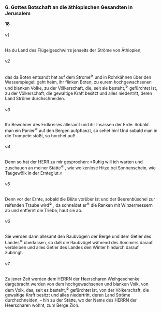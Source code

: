### 6. Gottes Botschaft an die äthiopischen Gesandten in Jerusalem

__18__

###### v1
Ha du Land des Flügelgeschwirrs jenseits der Ströme von Äthiopien,

###### v2
das da Boten entsandt hat auf dem Strome<sup title="= Nil">&#x2732;</sup>
 und in Rohrkähnen über den Wasserspiegel: geht heim, ihr flinken Boten, zu eurem hochgewachsenen und blanken Volke, zu der Völkerschaft, die, seit sie besteht,<sup title="oder: weit und breit">&#x2732;</sup>
 gefürchtet ist, zu der Völkerschaft, die gewaltige Kraft besitzt und alles niedertritt, deren Land Ströme durchschneiden.

###### v3
Ihr Bewohner des Erdkreises allesamt und ihr Insassen der Erde: Sobald man ein Panier<sup title="5,26">&#x2732;</sup>
 auf den Bergen aufpflanzt, so sehet hin! Und sobald man in die Trompete stößt, so horchet auf!

###### v4
Denn so hat der HERR zu mir gesprochen: »Ruhig will ich warten und zuschauen an meiner Stätte<sup title="= auf meinem Thronsitz">&#x2732;</sup>
, wie wolkenlose Hitze bei Sonnenschein, wie Taugewölk in der Ernteglut.«

###### v5
Denn vor der Ernte, sobald die Blüte vorüber ist und der Beerenbüschel zur reifenden Traube wird<sup title="= sich gestaltet">&#x2732;</sup>
, da schneidet er<sup title="oder: man">&#x2732;</sup>
 die Ranken mit Winzermessern ab und entfernt die Triebe, haut sie ab.

###### v6
Sie werden dann allesamt den Raubvögeln der Berge und dem Getier des Landes<sup title="oder: der Erde">&#x2732;</sup>
 überlassen, so daß die Raubvögel während des Sommers darauf verbleiben und alles Getier des Landes den Winter hindurch darauf zubringt.

###### v7
Zu jener Zeit werden dem HERRN der Heerscharen Weihgeschenke dargebracht werden von dem hochgewachsenen und blanken Volk, von dem Volk, das, seit es besteht,<sup title="oder: weit und breit">&#x2732;</sup>
 gefürchtet ist, von der Völkerschaft, die gewaltige Kraft besitzt und alles niedertritt, deren Land Ströme durchschneiden, – hin zu der Stätte, wo der Name des HERRN der Heerscharen wohnt, zum Berge Zion.
